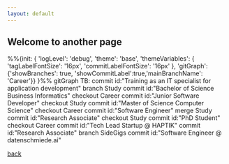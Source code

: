 ```yaml
---
layout: default
---
```


## Welcome to another page

<div class="mermaid">
%%{init: { 'logLevel': 'debug', 'theme': 'base', 'themeVariables': {
              'tagLabelFontSize': '16px',
              'commitLabelFontSize': '16px'
       }, 'gitGraph': {'showBranches': true, 'showCommitLabel':true,'mainBranchName': 'Career'}} }%%
      gitGraph TB:
        commit id:"Training as an IT specialist for application development"
        branch Study
        commit id:"Bachelor of Science Business Informatics"
        checkout Career
        commit id:"Junior Software Developer"
        checkout Study
        commit id:"Master of Science Computer Science"
        checkout Career
        commit id:"Software Engineer"
        merge Study
        commit id:"Research Associate"
        checkout Study
        commit id:"PhD Student"
        checkout Career
        commit id:"Tech Lead Startup @ HAPTIK"
        commit id:"Research Associate"
        branch SideGigs
        commit id:"Software Engineer @ datenschmiede.ai"              
</div>

[back](./)
